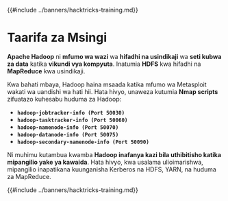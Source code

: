 {{#include ../banners/hacktricks-training.md}}

# **Taarifa za Msingi**

**Apache Hadoop** ni **mfumo wa wazi** wa **hifadhi na usindikaji** wa **seti kubwa za data** katika **vikundi vya kompyuta**. Inatumia **HDFS** kwa hifadhi na **MapReduce** kwa usindikaji.

Kwa bahati mbaya, Hadoop haina msaada katika mfumo wa Metasploit wakati wa uandishi wa hati hii. Hata hivyo, unaweza kutumia **Nmap scripts** zifuatazo kuhesabu huduma za Hadoop:

- **`hadoop-jobtracker-info (Port 50030)`**
- **`hadoop-tasktracker-info (Port 50060)`**
- **`hadoop-namenode-info (Port 50070)`**
- **`hadoop-datanode-info (Port 50075)`**
- **`hadoop-secondary-namenode-info (Port 50090)`**

Ni muhimu kutambua kwamba **Hadoop inafanya kazi bila uthibitisho katika mipangilio yake ya kawaida**. Hata hivyo, kwa usalama ulioimarishwa, mipangilio inapatikana kuunganisha Kerberos na HDFS, YARN, na huduma za MapReduce.

{{#include ../banners/hacktricks-training.md}}
